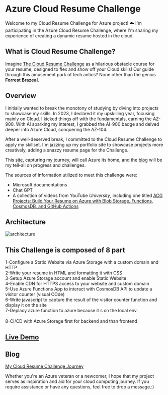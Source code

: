 # Azure Cloud Resume Challenge

Welcome to my Cloud Resume Challenge for Azure project! ☁️
I'm participating in the Azure Cloud Resume Challenge, where I'm sharing my experience of creating
a dynamic resume hosted in the cloud.

## What is Cloud Resume Challenge?

Imagine [The Cloud Resume Challenge](https://cloudresumechallenge.dev/) as a hilarious obstacle course for your resume, designed to flex and show off your Cloud skills! Our guide through this amusement park of tech antics? None other than the genius **Forrest Brazeal**.

## Overview

I initially wanted to break the monotony of studying by diving into projects to showcase my skills. In 2023, I declared it my upskilling year, focusing mainly on Cloud. I kicked things off with the fundamentals, earning the AZ-900. With AI sparking my interest, I grabbed the AI-900 badge and delved deeper into Azure Cloud, conquering the AZ-104.

After a well-deserved break, I committed to the Cloud Resume Challenge to apply my skillset. I'm jazzing up my portfolio site to showcase projects more creatively, adding a snazzy resume page for the Challenge.

This [site](https://kamallamarti.com/), capturing my journey, will call Azure its home, and the [blog](https://cloudresumechallenge.dev/) will be my tell-all on progress and challenges.


The sources of information utilized to meet this challenge were:

- Microsoft documentations
- Chat GPT
- A collection of videos from YouTube *University*, including one titled [ACG Projects: Build Your Resume on Azure with Blob Storage, Functions, CosmosDB, and GitHub Actions](https://youtu.be/ieYrBWmkfno?si=wf3mU-RwmzEosM97)

## Architecture

![architecture](https://github.com/kamallamarti/Cloud-Resume-Challenge-Azure/assets/117119406/4437011f-4bb4-4a67-90e2-d7b1ac894353)


## This Challenge is composed of 8 part

1-Configure a Static Website via Azure Storage with a custom domain and HTTP<br>
2-Write your resume in HTML and formatting it with CSS<br>
3-Setup Azure Storage account and enable Static Website<br>
4-Enable CDN for HTTPS access to your website and custom domain<br>
5-Use Azure Functions App to interact with CosmosDB API to update a visitor counter (visual COde)<br>
6-Write javascript to capture the result of the visitor counter function and display it on the site<br>
7-Deplaoy azure function to azure because it s on the local env.<br>    
8-CI/CD with Azure Storage first for backend and than frontend<br>

## [Live Demo](http://www.kamallamarti.com)


## Blog

[My Cloud Resume Challenge Journey](https://medium.com/@kamal.lamarti/challenge-my-cloud-resume-azure-version-e2dbdf4e6620)


Whether you're an Azure veteran or a newcomer, I hope that my project serves as inspiration and aid for your cloud computing journey.
If you require assistance or have any questions, feel free to drop a message.:) 
 